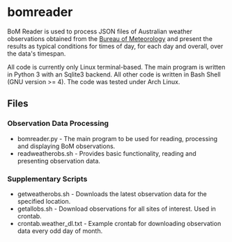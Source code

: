 # bomreader
BoM Reader is used to process JSON files of Australian weather observations obtained from the [Bureau of Meteorology](http://www.bom.gov.au) and present the results as typical conditions for times of day, for each day and overall, over the data's timespan.

All code is currently only Linux terminal-based. The main program is written in Python 3 with an Sqlite3 backend. All other code is written in Bash Shell (GNU version >= 4). The code was tested under Arch Linux.

## Files

### Observation Data Processing
* bomreader.py - The main program to be used for reading, processing and displaying BoM observations.
* readweatherobs.sh - Provides basic functionality, reading and presenting observation data.

### Supplementary Scripts
* getweatherobs.sh - Downloads the latest observation data for the specified location.
* getallobs.sh - Download observations for all sites of interest. Used in crontab.
* crontab.weather_dl.txt - Example crontab for downloading observation data every odd day of month.

